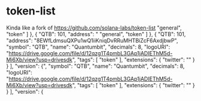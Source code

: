 # token-list
Kinda like a fork of https://github.com/solana-labs/token-list
"general",
    "token"
  ]
},
{
  "QTB": 101,
  "address": "       "general",
    "token"
  ]
},
{
  "QTB": 101,
  "address": "8EWfLdmsuQXPu1wQ1iiKniqDvRRuMHTBiZcF6AxdjbwP",
  "symbol": "QTB",
  "name": "Quantumbit",
  "decimals": 8,
  "logoURI": "https://drive.google.com/file/d/12qzg1T4pmbL3GAp1jADIEThM5d-Mi6Xb/view?usp=drivesdk",
  "tags": [
    "token"
  ],
  "extensions": {
    "twitter": ""
  }
}
],
"version": {",
"symbol": "QTB",
"name": "Quantumbit",
"decimals": 8,
"logoURI": "https://drive.google.com/file/d/12qzg1T4pmbL3GAp1jADIEThM5d-Mi6Xb/view?usp=drivesdk",
"tags": [
"token"
],
"extensions": {
"twitter": ""
}
}
],
"version": {
